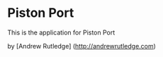 # Piston Port

This is the application for Piston Port

by [Andrew Rutledge] (http://andrewrutledge.com)